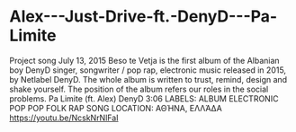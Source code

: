 # Alex---Just-Drive-ft.-DenyD---Pa-Limite
Project song
July 13, 2015
Beso te Vetja is the first album of the Albanian boy DenyD  singer, songwriter / pop rap, electronic music released in 2015, by Netlabel DenyD. The whole album is written to trust, remind, design and shake yourself. The position of the album refers our roles in the social problems. 
 Pa Limite (ft. Alex)                               DenyD                        3:06
 LABELS: ALBUM ELECTRONIC POP POP FOLK RAP SONG
LOCATION: ΑΘΉΝΑ, ΕΛΛΆΔΑ
https://youtu.be/NcskNrNlFaI
